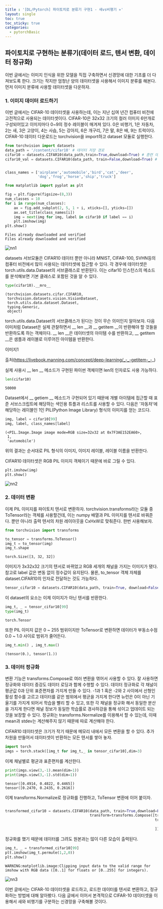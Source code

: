 ```yaml
---
title : '[DL/Pytorch] 파이토치로 분류기 구현1 - 새vs비행기 ✈️'
layout: single
toc: true
toc_sticky: true
categories:
  - pytorchBasic
---
```


## 파이토치로 구현하는 분류기(데이터 로드, 텐서 변환, 데이터 정규화)
이번 글에서는 이미지 인식을 위한 모델을 직접 구축하면서 신경망에 대한 기초를 더 다져보도록 한다. 크기는 작지만 엄청난 양의 데이터셋을 사용해서 이미지 분류를 해본다. 먼저 이미지 분류에 사용할 데이터셋을 다운하자.
### 1. 이미지 데이터 로드하기
이번 글에서는 CIFAR-10 데이터셋을 사용하는데, 이는 지난 십여 년간 컴퓨터 비전에 고전적으로 사용되는 데이터셋이다. CIFAR-10은 32x32 크기의 컬러 이미지 6만개로 구성되어있고 이미지마다 0~9의 정수 레이블이 매겨져 있다. 0은 비행기, 1은 자동차, 2는 새, 3은 고양이, 4는 사슴, 5는 강아지, 6은 개구리, 7은 말, 8은 배, 9는 트럭이다. CIFAR-10 데이터 다운로드는 torchvision을 import하고 dataset 모듈로 실행한다. 



```python
from torchvision import datasets
data_path = '/content/cifar10' # 데이터 저장 경로
cifar10 = datasets.CIFAR10(data_path,train=True,download=True) # 훈련 데이터용 객체를 만든다. 데이터가 없으면 자동으로 다운로드
cifar10_val = datasets.CIFAR10(data_path, train=False,download=True) # train=False로 검증용 데이터 다운로드


class_names = ['airplane','automobile','bird','cat','deer',
               'dog','frog','horse','ship','truck']

from matplotlib import pyplot as plt

fig = plt.figure(figsize=(8,3))
num_classes = 10
for i in range(num_classes):
    ax = fig.add_subplot(2, 5, 1 + i, xticks=[], yticks=[])
    ax.set_title(class_names[i])
    img = next(img for img, label in cifar10 if label == i)
    plt.imshow(img)
plt.show()
```

    Files already downloaded and verified
    Files already downloaded and verified



    
![nn1](https://user-images.githubusercontent.com/77332628/210139058-db1fc5ea-2090-4d21-b124-00664e0bc647.png)
    


datasets 서브모듈은 CIFAR10 데이터 뿐만 아니라 MNIST, CIFAR-100, SVHN등의 컴퓨터 비전에서 많이 사용되는 데이터셋에 접근할 수 있다. 각 경우에 데이터셋은 torch.utils.data.Dataset의 서브클래스로 반환된다. 이는 cifar10 인스턴스의 메소드를 분석해보면 기본 클래스로 포함된 것을 알 수 있다.


```python
type(cifar10).__mro__
```




    (torchvision.datasets.cifar.CIFAR10,
     torchvision.datasets.vision.VisionDataset,
     torch.utils.data.dataset.Dataset,
     typing.Generic,
     object)



torch.utils.data.Dataset의 서브클래스가 된다는 것이 무슨 의미인지 알아보자. 다음 이미처럼 Dataset은 실제 관찰하면서 __ len __과 __ getitem __이 반환해야 할 것들을 반환하도록 하는 객체이다. __ len __은 데이터셋의 아이템 수를 반환하고, __ getitem __은 샘플과 레이블로 이루어진 아이템을 반환한다. 

이미지1

출처(https://livebook.manning.com/concept/deep-learning/_-_-getitem-_-_)

실제 사용시 __ len __ 메소드가 구현된 파이썬 객체이면 len의 인자로도 사용 가능하다.


```python
len(cifar10)
```




    50000



Dataset에서 __ getiem __ 메소드가 구현되어 있기 때문에 개별 아이템에 접근할 때 표준 서브스크립트에 해당하는 색인용 튜플과 리스트를 사용할 수 있다. 다음은 '자동차'에 해당하는 레이블인 1인 PIL(Python Image Library) 형식의 이미지를 얻는 코드다.


```python
img, label = cifar10[99]
img, label, class_names[label]
```




    (<PIL.Image.Image image mode=RGB size=32x32 at 0x7F3AE152EA60>,
     1,
     'automobile')



위의 결과는 순서대로 PIL 형식의 이미지, 이미지 레이블, 레이블 이름을 반환한다.

CIFAR10 데이터셋은 RGB PIL 이미지 객체이기 때문에 바로 그릴 수 있다.


```python
plt.imshow(img)
plt.show()
```


    
![nn2](https://user-images.githubusercontent.com/77332628/210139059-420a8319-7769-4f7d-82c8-280c720d22c6.png)
    


### 2. 데이터 변환
이제 PIL 이미지를 파이토치 텐서로 변환하자. torchvision.transforms라는 모듈 중 ToTensor라는 객체를 사용할건데, 이는 numpy 배열과 PIL 이미지를 텐서로 바꿔준다. 뿐만 아니라 출력 텐서의 차원 레이아웃을 CxHxW로 맞춰준다. 한번 사용해보자.


```python
from torchvision import transforms

to_tensor = transforms.ToTensor()
img_t = to_tensor(img)
img_t.shape
```




    torch.Size([3, 32, 32])



이미지가 3x32x32 크기의 텐서로 바뀌었고 RGB 세개의 채널을 가지는 이미지가 됐다. 참고로 label 값은 변동 없이 정수값이 유지된다. 물론, to_tensor 객체 자체를 dataset.CIFAR10의 인자로 전달하는 것도 가능하다.


```python
tensor_cifar10 = datasets.CIFAR10(data_path, train=True, download=False, transform=transforms.ToTensor())
```

이 dataset의 요소는 이제 이미지가 아닌 텐서를 반환한다.


```python
img_t, _ = tensor_cifar10[99]
type(img_t)

```




    torch.Tensor



또한 PIL 이미지 값은 0 ~ 255 범위이지만 ToTensor로 변환하면 데이터가 부동소수점 0.0 ~ 1.0 사이로 범위가 줄어든다.





```python
img_t.min() , img_t.max()
```




    (tensor(0.), tensor(1.))



### 3. 데이터 정규화
변환 기능은 transforms.Compose로 여러 변환을 엮어서 사용할 수 있다. 잘 사용하면 정규화와 데이터 증강도 데이터 로딩과 함께 수행할 수 있다. 데이터 정규화로 각 채널이 평균값 0과 단위 표준편차를 가지게 만들 수 있다. -1과 1 혹은 -2와 2 사이에서 선형인 활성 함수를 고르고 데이터를 같은 범위에서 평균을 가지게 한다면 뉴런은 0이 아닌 기울기를 가지게 되어서 학습을 빨리 할 수 있고, 또한 각 채널을 정규화 해서 동일한 분산을 가지게 한다면 채널 정보가 동일한 학습률로 경사하강을 통해 섞이고 업데이트 되는 것을 보장할 수 있다. 정규화는 transforms.Normalize를 이용해서 할 수 있는데, 이때 mean과 stdev는 계산해주지 않기 때문에 따로 계산해야 한다.

CIFAR10 데이터셋은 크기가 작기 때문에 메모리 내에서 모든 변환을 할 수 있다. 추가 차원을 만들어서 데이터셋이 반환하는 모든 텐서를 쌓아 놓자.


```python
import torch
imgs = torch.stack([img_t for img_t,_ in tensor_cifar10],dim=3)
```

이제 채널별로 평균과 표준편차를 계산한다.


```python
print(imgs.view(3,-1).mean(dim=1))
print(imgs.view(3,-1).std(dim=1))
```

    tensor([0.4914, 0.4822, 0.4465])
    tensor([0.2470, 0.2435, 0.2616])


이제 transforms.Normalize로 정규화를 진행하고, ToTensor 변환에 이어 붙이자.


```python

transformed_cifar10 = datasets.CIFAR10(data_path, train=True,download=False,
                                       transform=transforms.Compose([transforms.ToTensor(),
                                                                     transforms.Normalize((0.4914, 0.4822, 0.4465),
                                                                                          (0.2470, 0.2435, 0.2616))
                                                                     ]))
```

정규화를 했기 때문에 데이터를 그려도 원본과는 많이 다른 모습이 출력된다.


```python
img_t, _ = transformed_cifar10[99]
plt.imshow(img_t.permute(1,2,0))
plt.show()
```

    WARNING:matplotlib.image:Clipping input data to the valid range for imshow with RGB data ([0..1] for floats or [0..255] for integers).



    

![nn3](https://user-images.githubusercontent.com/77332628/210139060-4ad403c6-2a54-4948-b0bc-84b1fe0ea5d2.png)
    


이번 글에서는 CIFAR-10 데이터셋을 로드하고, 로드한 데이터를 텐서로 변환하고, 정규화하는 방법에 대해 알아봤다. 다음 글에서 이어서 본격적으로 CIFAR-10 데이터셋을 이용해서 새와 비행기를 구분하는 신경망을 구축해볼 것이다.
